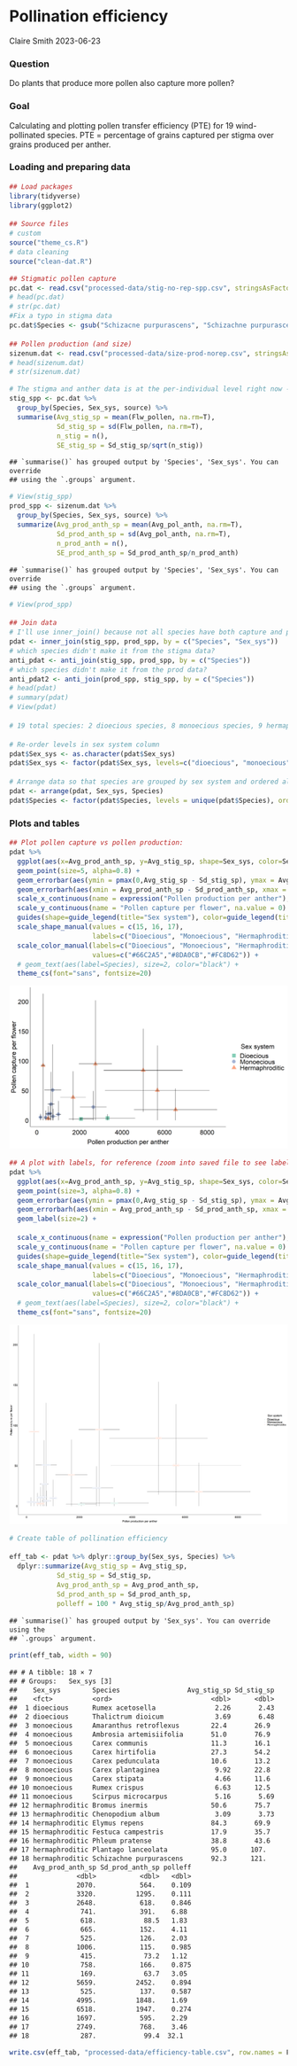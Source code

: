 Pollination efficiency
================
Claire Smith
2023-06-23

### Question

Do plants that produce more pollen also capture more pollen?

### Goal

Calculating and plotting pollen transfer efficiency (PTE) for 19
wind-pollinated species. PTE = percentage of grains captured per stigma
over grains produced per anther.

### Loading and preparing data

``` r
## Load packages
library(tidyverse)
library(ggplot2)

## Source files
# custom
source("theme_cs.R")
# data cleaning
source("clean-dat.R")
```

``` r
## Stigmatic pollen capture
pc.dat <- read.csv("processed-data/stig-no-rep-spp.csv", stringsAsFactors = T) 
# head(pc.dat)
# str(pc.dat)
#Fix a typo in stigma data
pc.dat$Species <- gsub("Schizacne purpurascens", "Schizachne purpurascens", pc.dat$Species)

## Pollen production (and size)
sizenum.dat <- read.csv("processed-data/size-prod-norep.csv", stringsAsFactors = T)
# head(sizenum.dat)
# str(sizenum.dat)
```

``` r
# The stigma and anther data is at the per-individual level right now - summarize it so that it's at the per-species level
stig_spp <- pc.dat %>% 
  group_by(Species, Sex_sys, source) %>%
  summarise(Avg_stig_sp = mean(Flw_pollen, na.rm=T), 
            Sd_stig_sp = sd(Flw_pollen, na.rm=T),
            n_stig = n(),
            SE_stig_sp = Sd_stig_sp/sqrt(n_stig))
```

    ## `summarise()` has grouped output by 'Species', 'Sex_sys'. You can override
    ## using the `.groups` argument.

``` r
# View(stig_spp)
prod_spp <- sizenum.dat %>% 
  group_by(Species, Sex_sys, source) %>% 
  summarize(Avg_prod_anth_sp = mean(Avg_pol_anth, na.rm=T),
            Sd_prod_anth_sp = sd(Avg_pol_anth, na.rm=T),
            n_prod_anth = n(),
            SE_prod_anth_sp = Sd_prod_anth_sp/n_prod_anth)
```

    ## `summarise()` has grouped output by 'Species', 'Sex_sys'. You can override
    ## using the `.groups` argument.

``` r
# View(prod_spp)

## Join data
# I'll use inner_join() because not all species have both capture and prod data.
pdat <- inner_join(stig_spp, prod_spp, by = c("Species", "Sex_sys"))
# which species didn't make it from the stigma data?
anti_pdat <- anti_join(stig_spp, prod_spp, by = c("Species"))
# which species didn't make it from the prod data?
anti_pdat2 <- anti_join(prod_spp, stig_spp, by = c("Species"))
# head(pdat)
# summary(pdat)
# View(pdat)

# 19 total species: 2 dioecious species, 8 monoecious species, 9 hermaphroditic species. 

# Re-order levels in sex system column 
pdat$Sex_sys <- as.character(pdat$Sex_sys)
pdat$Sex_sys <- factor(pdat$Sex_sys, levels=c("dioecious", "monoecious", "hermaphroditic"))

# Arrange data so that species are grouped by sex system and ordered alphabetically
pdat <- arrange(pdat, Sex_sys, Species)
pdat$Species <- factor(pdat$Species, levels = unique(pdat$Species), ordered = T)
```

### Plots and tables

``` r
## Plot pollen capture vs pollen production:
pdat %>% 
  ggplot(aes(x=Avg_prod_anth_sp, y=Avg_stig_sp, shape=Sex_sys, color=Sex_sys) ) + 
  geom_point(size=5, alpha=0.8) + 
  geom_errorbar(aes(ymin = pmax(0,Avg_stig_sp - Sd_stig_sp), ymax = Avg_stig_sp + Sd_stig_sp), color="black") + 
  geom_errorbarh(aes(xmin = Avg_prod_anth_sp - Sd_prod_anth_sp, xmax = Avg_prod_anth_sp + Sd_prod_anth_sp), color="black") + 
  scale_x_continuous(name = expression("Pollen production per anther"), na.value=0) + 
  scale_y_continuous(name = "Pollen capture per flower", na.value = 0) + 
  guides(shape=guide_legend(title="Sex system"), color=guide_legend(title="Sex system")) + 
  scale_shape_manual(values = c(15, 16, 17),
                     labels=c("Dioecious", "Monoecious", "Hermaphroditic")) + 
  scale_color_manual(labels=c("Dioecious", "Monoecious", "Hermaphroditic"),
                     values=c("#66C2A5","#8DA0CB","#FC8D62")) + 
  # geom_text(aes(label=Species), size=2, color="black") + 
  theme_cs(font="sans", fontsize=20)
```

![](Q3_pollination-efficiency_files/figure-gfm/plot%20efficiency-1.png)<!-- -->

``` r
## A plot with labels, for reference (zoom into saved file to see labels):
pdat %>% 
  ggplot(aes(x=Avg_prod_anth_sp, y=Avg_stig_sp, shape=Sex_sys, color=Sex_sys, label=Species) ) + 
  geom_point(size=3, alpha=0.8) + 
  geom_errorbar(aes(ymin = pmax(0,Avg_stig_sp - Sd_stig_sp), ymax = Avg_stig_sp + Sd_stig_sp), color="black") + 
  geom_errorbarh(aes(xmin = Avg_prod_anth_sp - Sd_prod_anth_sp, xmax = Avg_prod_anth_sp + Sd_prod_anth_sp), color="black") + 
  geom_label(size=2) + 
  
  scale_x_continuous(name = expression("Pollen production per anther"), na.value=0) + 
  scale_y_continuous(name = "Pollen capture per flower", na.value = 0) + 
  guides(shape=guide_legend(title="Sex system"), color=guide_legend(title="Sex system")) + 
  scale_shape_manual(values = c(15, 16, 17),
                     labels=c("Dioecious", "Monoecious", "Hermaphroditic")) + 
  scale_color_manual(labels=c("Dioecious", "Monoecious", "Hermaphroditic"),
                     values=c("#66C2A5","#8DA0CB","#FC8D62")) + 
  # geom_text(aes(label=Species), size=2, color="black") + 
  theme_cs(font="sans", fontsize=20)
```

![](Q3_pollination-efficiency_files/figure-gfm/plot%20efficiency%20w%20labels-1.png)<!-- -->

``` r
# Create table of pollination efficiency

eff_tab <- pdat %>% dplyr::group_by(Sex_sys, Species) %>% 
  dplyr::summarize(Avg_stig_sp = Avg_stig_sp,
            Sd_stig_sp = Sd_stig_sp,
            Avg_prod_anth_sp = Avg_prod_anth_sp,
            Sd_prod_anth_sp = Sd_prod_anth_sp,
            polleff = 100 * Avg_stig_sp/Avg_prod_anth_sp)
```

    ## `summarise()` has grouped output by 'Sex_sys'. You can override using the
    ## `.groups` argument.

``` r
print(eff_tab, width = 90)
```

    ## # A tibble: 18 × 7
    ## # Groups:   Sex_sys [3]
    ##    Sex_sys        Species                 Avg_stig_sp Sd_stig_sp
    ##    <fct>          <ord>                         <dbl>      <dbl>
    ##  1 dioecious      Rumex acetosella               2.26       2.43
    ##  2 dioecious      Thalictrum dioicum             3.69       6.48
    ##  3 monoecious     Amaranthus retroflexus        22.4       26.9 
    ##  4 monoecious     Ambrosia artemisiifolia       51.0       76.9 
    ##  5 monoecious     Carex communis                11.3       16.1 
    ##  6 monoecious     Carex hirtifolia              27.3       54.2 
    ##  7 monoecious     Carex pedunculata             10.6       13.2 
    ##  8 monoecious     Carex plantaginea              9.92      22.8 
    ##  9 monoecious     Carex stipata                  4.66      11.6 
    ## 10 monoecious     Rumex crispus                  6.63      12.5 
    ## 11 monoecious     Scirpus microcarpus            5.16       5.69
    ## 12 hermaphroditic Bromus inermis                50.6       75.7 
    ## 13 hermaphroditic Chenopodium album              3.09       3.73
    ## 14 hermaphroditic Elymus repens                 84.3       69.9 
    ## 15 hermaphroditic Festuca campestris            17.9       35.7 
    ## 16 hermaphroditic Phleum pratense               38.8       43.6 
    ## 17 hermaphroditic Plantago lanceolata           95.0      107.  
    ## 18 hermaphroditic Schizachne purpurascens       92.3      121.  
    ##    Avg_prod_anth_sp Sd_prod_anth_sp polleff
    ##               <dbl>           <dbl>   <dbl>
    ##  1            2070.           564.    0.109
    ##  2            3320.          1295.    0.111
    ##  3            2648.           618.    0.846
    ##  4             741.           391.    6.88 
    ##  5             618.            88.5   1.83 
    ##  6             665.           152.    4.11 
    ##  7             525.           126.    2.03 
    ##  8            1006.           115.    0.985
    ##  9             415.            73.2   1.12 
    ## 10             758.           166.    0.875
    ## 11             169.            63.7   3.05 
    ## 12            5659.          2452.    0.894
    ## 13             525.           137.    0.587
    ## 14            4995.          1848.    1.69 
    ## 15            6518.          1947.    0.274
    ## 16            1697.           595.    2.29 
    ## 17            2749.           768.    3.46 
    ## 18             287.            99.4  32.1

``` r
write.csv(eff_tab, "processed-data/efficiency-table.csv", row.names = F)
```
